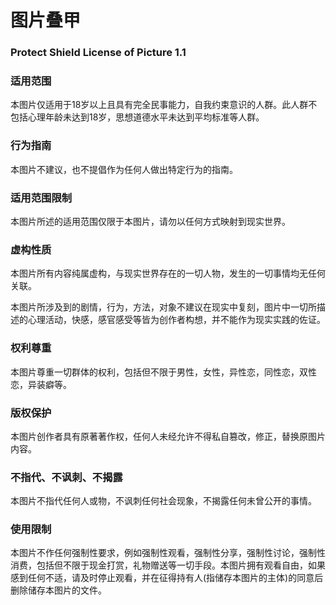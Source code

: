 # 图片叠甲
### Protect Shield License of Picture 1.1
### 适用范围
本图片仅适用于18岁以上且具有完全民事能力，自我约束意识的人群。此人群不包括心理年龄未达到18岁，思想道德水平未达到平均标准等人群。

### 行为指南
本图片不建议，也不提倡作为任何人做出特定行为的指南。

### 适用范围限制
本图片所述的适用范围仅限于本图片，请勿以任何方式映射到现实世界。

### 虚构性质
本图片所有内容纯属虚构，与现实世界存在的一切人物，发生的一切事情均无任何关联。

本图片所涉及到的剧情，行为，方法，对象不建议在现实中复刻，图片中一切所描述的心理活动，快感，感官感受等皆为创作者构想，并不能作为现实实践的佐证。

### 权利尊重
本图片尊重一切群体的权利，包括但不限于男性，女性，异性恋，同性恋，双性恋，异装癖等。

### 版权保护
本图片创作者具有原著著作权，任何人未经允许不得私自篡改，修正，替换原图片内容。

### 不指代、不讽刺、不揭露
本图片不指代任何人或物，不讽刺任何社会现象，不揭露任何未曾公开的事情。

### 使用限制
本图片不作任何强制性要求，例如强制性观看，强制性分享，强制性讨论，强制性消费，包括但不限于现金打赏，礼物赠送等一切手段。本图片拥有观看自由，如果感到任何不适，请及时停止观看，并在征得持有人(指储存本图片的主体)的同意后删除储存本图片的文件。